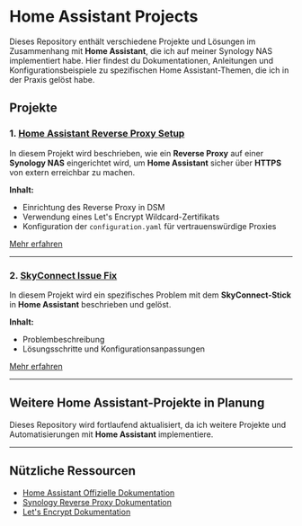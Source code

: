 # Home Assistant Projects

Dieses Repository enthält verschiedene Projekte und Lösungen im Zusammenhang mit **Home Assistant**, die ich auf meiner Synology NAS implementiert habe. Hier findest du Dokumentationen, Anleitungen und Konfigurationsbeispiele zu spezifischen Home Assistant-Themen, die ich in der Praxis gelöst habe.

## Projekte

### 1. [Home Assistant Reverse Proxy Setup](reverse-proxy-setup/README.md)
In diesem Projekt wird beschrieben, wie ein **Reverse Proxy** auf einer **Synology NAS** eingerichtet wird, um **Home Assistant** sicher über **HTTPS** von extern erreichbar zu machen.

**Inhalt:**
- Einrichtung des Reverse Proxy in DSM
- Verwendung eines Let's Encrypt Wildcard-Zertifikats
- Konfiguration der `configuration.yaml` für vertrauenswürdige Proxies

[Mehr erfahren](reverse-proxy-setup/README.md)

---

### 2. [SkyConnect Issue Fix](skyconnect-issue-fix/README.md)
In diesem Projekt wird ein spezifisches Problem mit dem **SkyConnect-Stick** in **Home Assistant** beschrieben und gelöst.

**Inhalt:**
- Problembeschreibung
- Lösungsschritte und Konfigurationsanpassungen

[Mehr erfahren](skyconnect-issue-fix/README.md)

---

## Weitere Home Assistant-Projekte in Planung

Dieses Repository wird fortlaufend aktualisiert, da ich weitere Projekte und Automatisierungen mit **Home Assistant** implementiere.

---

## Nützliche Ressourcen
- [Home Assistant Offizielle Dokumentation](https://www.home-assistant.io/docs/)
- [Synology Reverse Proxy Dokumentation](https://kb.synology.com/en-global/DSM/tutorial/How_to_set_up_Reverse_Proxy_on_Synology_NAS)
- [Let's Encrypt Dokumentation](https://letsencrypt.org/docs/)
